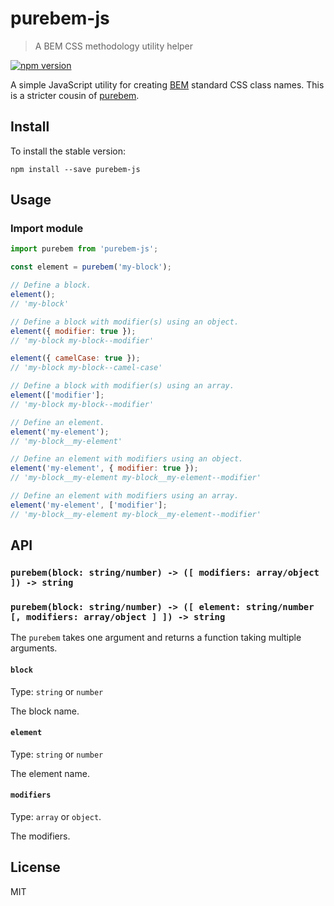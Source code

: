 # purebem-js

> A BEM CSS methodology utility helper

[![npm version](https://img.shields.io/npm/v/purebem-js.svg?style=flat-square)](https://www.npmjs.com/package/purebem-js)

A simple JavaScript utility for creating [BEM](http://getbem.com) standard CSS class names. This is a stricter cousin of [purebem](https://github.com/billogram/purebem).

## Install

To install the stable version:

```
npm install --save purebem-js
```

## Usage

### Import module

```js
import purebem from 'purebem-js';

const element = purebem('my-block');

// Define a block.
element();
// 'my-block'

// Define a block with modifier(s) using an object.
element({ modifier: true });
// 'my-block my-block--modifier'

element({ camelCase: true });
// 'my-block my-block--camel-case'

// Define a block with modifier(s) using an array.
element(['modifier'];
// 'my-block my-block--modifier'

// Define an element.
element('my-element');
// 'my-block__my-element'

// Define an element with modifiers using an object.
element('my-element', { modifier: true });
// 'my-block__my-element my-block__my-element--modifier'

// Define an element with modifiers using an array.
element('my-element', ['modifier'];
// 'my-block__my-element my-block__my-element--modifier'
```

## API

### `purebem(block: string/number) -> ([ modifiers: array/object ]) -> string`
### `purebem(block: string/number) -> ([ element: string/number [, modifiers: array/object ] ]) -> string`

The `purebem` takes one argument and returns a function taking multiple arguments.

#### `block`

Type: `string` or `number`

The block name.

#### `element`

Type: `string` or `number`

The element name.

#### `modifiers`

Type: `array` or `object`.

The modifiers.

## License

MIT
